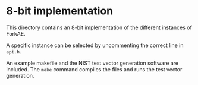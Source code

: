 # 8-bit implementation

This directory contains an 8-bit implementation of the different instances of ForkAE. 

A specific instance can be selected by uncommenting the correct line in `api.h`.

An example makefile and the NIST test vector generation software are included. 
The `make` command compiles the files and runs the test vector generation.
